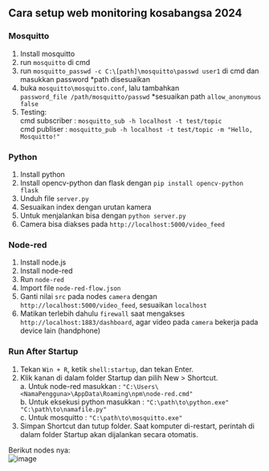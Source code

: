## Cara setup web monitoring kosabangsa 2024

### Mosquitto
1. Install mosquitto
2. run `mosquitto` di cmd
3. run `mosquitto_passwd -c C:\[path]\mosquitto\passwd user1` di cmd dan masukkan password *path disesuaikan
4. buka `mosquitto\mosquitto.conf`, lalu tambahkan  
   `password_file /path/mosquitto/passwd` *sesuaikan path
   `allow_anonymous false`
5. Testing:  
   cmd subscriber : `mosquitto_sub -h localhost -t test/topic`  
   cmd publiser : `mosquitto_pub -h localhost -t test/topic -m "Hello, Mosquitto!"`

### Python
1. Install python
2. Install opencv-python dan flask dengan `pip install opencv-python flask`
3. Unduh file `server.py`
4. Sesuaikan index dengan urutan kamera
5. Untuk menjalankan bisa dengan `python server.py`
6. Camera bisa diakses pada `http://localhost:5000/video_feed`

### Node-red
1. Install node.js
2. Install node-red
3. Run `node-red`
4. Import file `node-red-flow.json`
5. Ganti nilai `src` pada nodes `camera` dengan `http://localhost:5000/video_feed`, sesuaikan `localhost`
6. Matikan terlebih dahulu `firewall` saat mengakses `http://localhost:1883/dashboard`, agar video pada `camera` bekerja pada device lain (handphone)  

### Run After Startup
1. Tekan `Win + R`, ketik `shell:startup`, dan tekan Enter.
2. Klik kanan di dalam folder Startup dan pilih New > Shortcut.  
   a. Untuk node-red masukkan : `"C:\Users\<NamaPengguna>\AppData\Roaming\npm\node-red.cmd"`  
   b. Untuk eksekusi python masukkan : `"C:\path\to\python.exe" "C:\path\to\namafile.py"`  
   c. Untuk mosquitto : `"C:\path\to\mosquitto.exe"`
4. Simpan Shortcut dan tutup folder. Saat komputer di-restart, perintah di dalam folder Startup akan dijalankan secara otomatis.
   
Berikut nodes nya:  
![image](https://github.com/user-attachments/assets/a7fa864f-1bad-4e98-bc6b-5bd9128d10b6)


